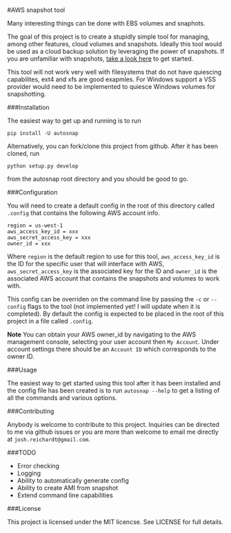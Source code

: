 #AWS snapshot tool

Many interesting things can be done with EBS volumes and snaphots.

The goal of this project is to create a stupidly simple tool for managing,
among other features, cloud volumes and snapshots.  Ideally this tool would be
used as a cloud backup solution by leveraging the power of snapshots.  If you
are unfamiliar with snapshots, [take a look
here](http://en.wikipedia.org/wiki/Snapshot_(computer_storage)) to get started.

This tool will not work very well with filesystems that do not have quiescing
capabilites, ext4 and xfs are good exapmles.  For Windows support a VSS
provider would need to be implemented to quiesce Windows volumes for
snapshotting.

###Installation

The easiest way to get up and running is to run 

    pip install -U autosnap

Alternatively, you can fork/clone this project from github.  After it has been
cloned, run

    python setup.py develop

from the autosnap root directory and you
should be good to go.

###Configuration

You will need to create a default config in the root of this directory called
`.config` that contains the following AWS account info.

```
region = us-west-1
aws_access_key_id = xxx
aws_secret_access_key = xxx
owner_id = xxx 
```

Where `region` is the default region to use for this tool, `aws_access_key_id`
is the ID for the specific user that will interface with AWS,
`aws_secret_access_key` is the associated key for the ID and `owner_id` is the associated
AWS account that contains the snapshots and volumes to work with.

This config can be overriden on the command line by passing the `-c` or
`--config` flags to the tool (not implemented yet!  I will update when it is
completed).  By default the config is expected to be placed in the root of this
project in a file called `.config`.

**Note** You can obtain your AWS owner_id by navigating to the AWS management console,
selecting your user account then `My Account`.  Under account settings there
should be an `Account ID` which corresponds to the owner ID.

###Usage

The easiest way to get started using this tool after it has been installed and
the config file has been created is to run `autosnap --help` to get a listing
of all the commands and various options.

###Contributing

Anybody is welcome to contribute to this project.  Inquiries can be directed to
me via github issues or you are more than welcome to email me directly at
`josh.reichardt@gmail.com`.

###TODO

* Error checking
* Logging
* Ability to automatically generate config
* Ability to create AMI from snapshot
* Extend command line capabilities

###License

This project is licensed under the MIT licencse.  See LICENSE for full details.

